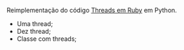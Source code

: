 Reimplementação do código [Threads em Ruby](https://github.com/efigenioluiz/thread_ruby) em Python.
- Uma thread;
- Dez thread;
- Classe com threads;

